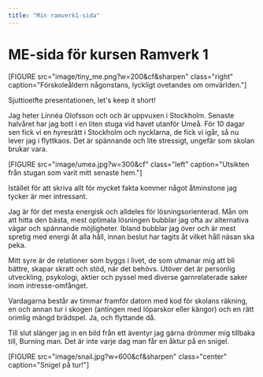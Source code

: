 ```yaml
---
title: "Min ramverk1-sida"
---
```


ME-sida för kursen Ramverk 1
=========================

[FIGURE src="image/tiny_me.png?w=200&cf&sharpen" class="right" caption="Förskoleåldern någonstans, lyckligt ovetandes om omvärlden."]

Sjuttioelfte presentationen, let's keep it short!

Jag heter Linnéa Olofsson och och är uppvuxen i Stockholm. Senaste halvåret har jag bott i en liten stuga vid havet utanför Umeå. För 10 dagar sen fick vi en hyresrätt i Stockholm och nycklarna, de fick vi igår, så nu lever jag i flyttkaos. Det är spännande och lite stressigt, ungefär som skolan brukar vara.

[FIGURE src="image/umea.jpg?w=300&cf" class="left" caption="Utsikten från stugan som varit mitt senaste hem."]

Istället för att skriva allt för mycket fakta kommer något åtminstone jag tycker är mer intressant.

Jag är för det mesta energisk och alldeles för lösningsorienterad.
Mån om att hitta den bästa, mest optimala lösningen bubblar jag ofta av alternativa
vägar och spännande möjligheter. Ibland bubblar jag över och är mest spretig med energi
åt alla håll, innan beslut har tagits åt vilket håll näsan ska peka.  

Mitt syre är de relationer som byggs i livet, de som utmanar mig att bli
bättre, skapar skratt och stöd, när det behövs. Utöver det är personlig utveckling,
psykologi, aktier och pyssel med diverse garnrelaterade saker inom intresse-omfånget.

Vardagarna består av timmar framför datorn med kod för skolans räkning, en och annan
tur i skogen (antingen med löparskor eller kängor) och en rätt orimlig mängd brädspel.
Ja, och flyttande då.

Till slut slänger jag in en bild från ett äventyr jag gärna drömmer mig tillbaka till, Burning man. Det är inte varje dag man får en åktur på en snigel.

[FIGURE src="image/snail.jpg?w=600&cf&sharpen" class="center" caption="Snigel på tur!"]
